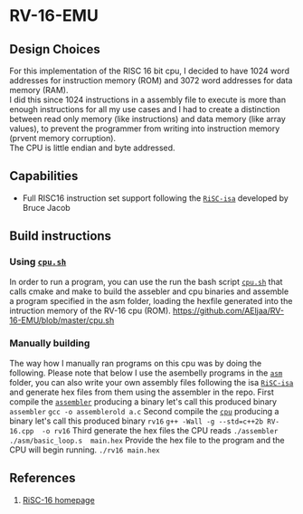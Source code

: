 # RV-16-EMU

## Design Choices
For this implementation of the RISC 16 bit cpu, I decided to have 1024 word addresses for instruction memory (ROM) and 3072 word addresses for data memory (RAM).<br/>
I did this since 1024 instructions in a assembly file to execute is more than enough instructions for all my use cases and I had to create a distinction between read only memory (like instructions) and data memory (like array values), to prevent the programmer from writing into instruction memory (prvent memory corruption).<br/>
The CPU is little endian and byte addressed.

## Capabilities
- Full RISC16 instruction set support following the [`RiSC-isa`](./docs/RiSC-isa.pdf) developed by Bruce Jacob

## Build instructions
### Using [`cpu.sh`](./cpu.sh)

In order to run a program, you can use the run the bash script [`cpu.sh`](./cpu.sh) that calls cmake and make to build the assebler and cpu binaries and assemble a program specified in the asm folder, loading the hexfile generated into the intruction memory of the RV-16 cpu (ROM).
https://github.com/AEljaa/RV-16-EMU/blob/master/cpu.sh

### Manually building

The way how I manually ran programs on this cpu was by doing the following. Please note that below I use the asembelly programs in the [`asm`](./asm/) folder, you can also write your own assembly files following the isa [`RiSC-isa`](./docs/RiSC-isa.pdf) and generate hex files from them using the assembler in the repo.
First compile the [`assembler`](./a.c) producing a binary let's call this produced binary `assembler`
`gcc -o assemblerold a.c`
Second compile the [`cpu`](./RV-16.cpp) producing a binary let's call this produced binary `rv16`
`g++ -Wall -g --std=c++2b RV-16.cpp  -o rv16`
Third generate the hex files the CPU reads 
`./assembler ./asm/basic_loop.s  main.hex`
Provide the hex file to the program and the CPU will begin running.
`./rv16 main.hex`

## References
1) [RiSC-16 homepage](https://user.eng.umd.edu/~blj/RiSC/)
